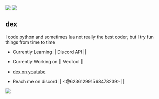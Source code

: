 <img src="https://github-readme-stats.vercel.app/api?username=im-dexx&&show_icons=true&title_color=ffffff&icon_color=bb2acf&text_color=daf7dc&bg_color=151515"> <img src="https://github-readme-stats.vercel.app/api/top-langs/?username=im-dexx&theme=radical">


## dex
I code python and sometimes lua
not really the best coder, but I try fun 
things from time to time

- Currently Learning || Discord API ||
- Currently Working on || VexTool ||
- [dex on youtube](https://www.youtube.com/channel/UCaEg8bVgAJbVqglXbwulyWw)

- Reach me on discord || <@623612991568478239> ||
<img src="https://discord.c99.nl/widget/theme-1/623612991568478239.png">
